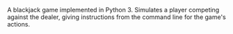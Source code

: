 A blackjack game implemented in Python 3. Simulates a player competing against the dealer, giving instructions from
the command line for the game's actions.

